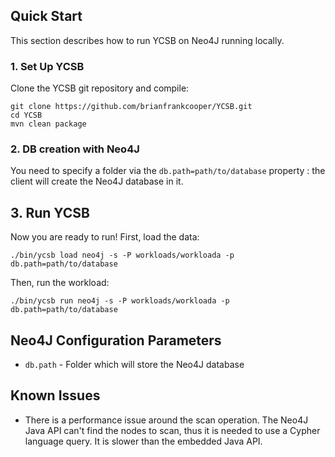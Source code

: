 <!--
Copyright (c) 2012 - 2016 YCSB contributors. All rights reserved.

Licensed under the Apache License, Version 2.0 (the "License"); you
may not use this file except in compliance with the License. You
may obtain a copy of the License at

http://www.apache.org/licenses/LICENSE-2.0

Unless required by applicable law or agreed to in writing, software
distributed under the License is distributed on an "AS IS" BASIS,
WITHOUT WARRANTIES OR CONDITIONS OF ANY KIND, either express or
implied. See the License for the specific language governing
permissions and limitations under the License. See accompanying
LICENSE file.
-->

## Quick Start

This section describes how to run YCSB on Neo4J running locally.

### 1. Set Up YCSB

Clone the YCSB git repository and compile:

    git clone https://github.com/brianfrankcooper/YCSB.git
    cd YCSB
    mvn clean package

### 2. DB creation with Neo4J

You need to specify a folder via the  ```db.path=path/to/database``` property : the client will create the Neo4J database in it.

## 3. Run YCSB

Now you are ready to run! First, load the data:

    ./bin/ycsb load neo4j -s -P workloads/workloada -p db.path=path/to/database

Then, run the workload:

    ./bin/ycsb run neo4j -s -P workloads/workloada -p db.path=path/to/database

## Neo4J Configuration Parameters

* ```db.path``` - Folder which will store the Neo4J database

## Known Issues

* There is a performance issue around the scan operation. The Neo4J Java API can't find the nodes to scan, thus it is needed to use a Cypher language query. It is slower than the embedded Java API.